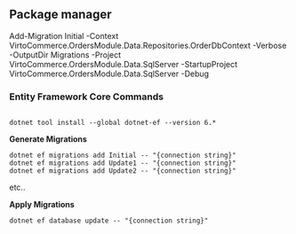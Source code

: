 
## Package manager 
Add-Migration Initial -Context VirtoCommerce.OrdersModule.Data.Repositories.OrderDbContext  -Verbose -OutputDir Migrations -Project VirtoCommerce.OrdersModule.Data.SqlServer -StartupProject VirtoCommerce.OrdersModule.Data.SqlServer  -Debug



### Entity Framework Core Commands
```

dotnet tool install --global dotnet-ef --version 6.*
```

**Generate Migrations**

```
dotnet ef migrations add Initial -- "{connection string}"
dotnet ef migrations add Update1 -- "{connection string}"
dotnet ef migrations add Update2 -- "{connection string}"
```

etc..

**Apply Migrations**

`dotnet ef database update -- "{connection string}"`
